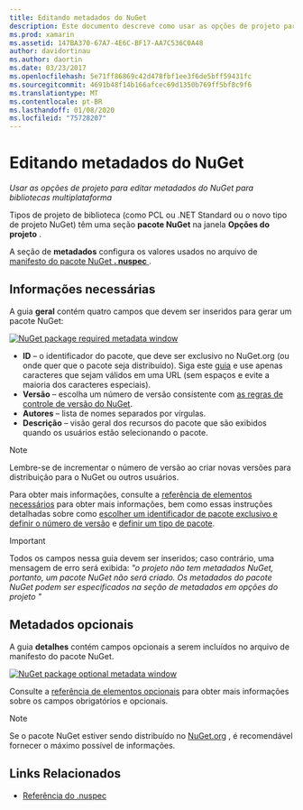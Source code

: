 ```yaml
---
title: Editando metadados do NuGet
description: Este documento descreve como usar as opções de projeto para editar metadados do NuGet para bibliotecas multiplataforma. Ele aborda os metadados obrigatórios e opcionais.
ms.prod: xamarin
ms.assetid: 147BA370-67A7-4E6C-BF17-AA7C536C0A48
author: davidortinau
ms.author: daortin
ms.date: 03/23/2017
ms.openlocfilehash: 5e71ff86869c42d478fbf1ee3f6de5bff59431fc
ms.sourcegitcommit: 4691b48f14b166afcec69d1350b769ff5bf8c9f6
ms.translationtype: MT
ms.contentlocale: pt-BR
ms.lasthandoff: 01/08/2020
ms.locfileid: "75728207"
---
```

# <a name="editing-nuget-metadata"></a>Editando metadados do NuGet

_Usar as opções de projeto para editar metadados do NuGet para bibliotecas multiplataforma_

Tipos de projeto de biblioteca (como PCL ou .NET Standard ou o novo tipo de projeto NuGet) têm uma seção **pacote NuGet** na janela **Opções do projeto** .

A seção de **metadados** configura os valores usados no arquivo de [manifesto do pacote NuGet **. nuspec** ](https://docs.microsoft.com/nuget/create-packages/creating-a-package#the-role-and-structure-of-the-nuspec-file).

## <a name="required-information"></a>Informações necessárias

A guia **geral** contém quatro campos que devem ser inseridos para gerar um pacote NuGet:

[![](metadata-images/metadata-general-sml.png "NuGet package required metadata window")](metadata-images/metadata-general.png#lightbox)

- **ID** – o identificador do pacote, que deve ser exclusivo no NuGet.org (ou onde quer que o pacote seja distribuído). Siga este [guia](https://docs.microsoft.com/nuget/create-packages/creating-a-package#choosing-a-unique-package-identifier-and-setting-the-version-number) e use apenas caracteres que sejam válidos em uma URL (sem espaços e evite a maioria dos caracteres especiais).
- **Versão** – escolha um número de versão consistente com [as regras de controle de versão do NuGet](https://docs.microsoft.com/nuget/create-packages/dependency-versions).
- **Autores** – lista de nomes separados por vírgulas.
- **Descrição** – visão geral dos recursos do pacote que são exibidos quando os usuários estão selecionando o pacote.

> [!NOTE]
> Lembre-se de incrementar o número de versão ao criar novas versões para distribuição para o NuGet ou outros usuários.

Para obter mais informações, consulte a [referência de elementos necessários](https://docs.microsoft.com/nuget/schema/nuspec#required-metadata-elements) para obter mais informações, bem como essas instruções detalhadas sobre como [escolher um identificador de pacote exclusivo e definir o número de versão](https://docs.microsoft.com/nuget/create-packages/creating-a-package#choosing-a-unique-package-identifier-and-setting-the-version-number) e [definir um tipo de pacote](https://docs.microsoft.com/nuget/create-packages/creating-a-package#setting-a-package-type).

> [!IMPORTANT]
> Todos os campos nessa guia devem ser inseridos; caso contrário, uma mensagem de erro será exibida: _"o projeto não tem metadados NuGet, portanto, um pacote NuGet não será criado. Os metadados do pacote NuGet podem ser especificados na seção de metadados em opções do projeto "_

## <a name="optional-metadata"></a>Metadados opcionais

A guia **detalhes** contém campos opcionais a serem incluídos no arquivo de manifesto do pacote NuGet.

[![](metadata-images/metadata-detail-sml.png "NuGet package optional metadata window")](metadata-images/metadata-detail.png#lightbox)

Consulte a [referência de elementos opcionais](https://docs.microsoft.com/nuget/schema/nuspec#optional-metadata-elements) para obter mais informações sobre os campos obrigatórios e opcionais.

> [!NOTE]
> Se o pacote NuGet estiver sendo distribuído no [NuGet.org](https://www.nuget.org) , é recomendável fornecer o máximo possível de informações.

## <a name="related-links"></a>Links Relacionados

- [Referência do .nuspec](https://docs.microsoft.com/nuget/schema/nuspec#general-form-and-schema)
